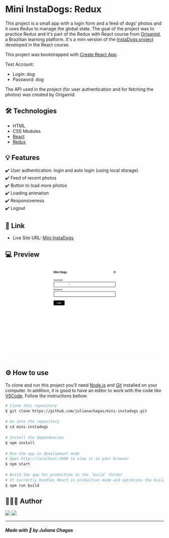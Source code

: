 # Mini InstaDogs: Redux

This project is a small app with a login form and a feed of dogs' photos and it uses Redux to manage the global state. The goal of the project was to practice Redux and it's part of the Redux with React course from [Origamid](https://www.origamid.com/curso/redux-com-react/), a Brazilian learning platform. It's a mini version of the [InstaDogs project](https://github.com/julianachagas/instadogs) developed in the React course.

This project was bootstrapped with [Create React App](https://github.com/facebook/create-react-app).

Test Account:

- Login: dog
- Password: dog

The API used in the project (for user authentication and for fetching the photos) was created by Origamid.

## 🛠️ Technologies

- HTML
- CSS Modules
- [React](https://pt-br.reactjs.org/)
- [Redux](https://redux.js.org/)

## 💡 Features

✔️ User authentication: login and auto login (using local storage) \
✔️ Feed of recent photos \
✔️ Button to load more photos \
✔️ Loading animation \
✔️ Responsiveness \
✔️ Logout

## 🔗 Link

- Live Site URL: [Mini InstaDogs](https://mini-instadogs.netlify.app/)

## 💻 Preview

<img src="github/app.gif" alt=""/> <br/><br/>

## ⚙️ How to use

To clone and run this project you'll need [Node.js](https://nodejs.org/en/) and [Git](https://git-scm.com) installed on your computer. In addition, it is good to have an editor to work with the code like [VSCode](https://code.visualstudio.com/). Follow the instructions bellow:

```bash
# Clone this repository
$ git clone https://github.com/julianachagas/mini-instadogs.git

# Go into the repository
$ cd mini-instadogs

# Install the dependencies
$ npm install

# Run the app in development mode
# Open http://localhost:3000 to view it in your browser
$ npm start

# Build the app for production to the `build` folder
# It correctly bundles React in production mode and optimizes the build for the best performance.
$ npm run build

```

## 👩🏻‍💻 Author

<a href="https://www.linkedin.com/in/juliana--chagas/" target="_blank"><img src="https://img.shields.io/badge/LinkedIn-0077B5?style=for-the-badge&logo=linkedin&logoColor=white"></a>
<a href="https://twitter.com/JulianaCoding" target="_blank"><img src="https://img.shields.io/badge/Twitter-1DA1F2?style=for-the-badge&logo=twitter&logoColor=white"></a>

---

##### Made with 💜 by Juliana Chagas
